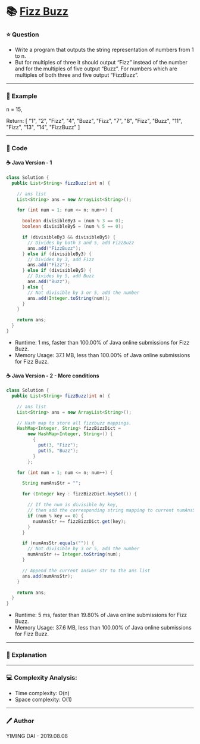 # :books: [Fizz Buzz](https://leetcode.com/problems/fizz-buzz/)

### :star: Question

- Write a program that outputs the string representation of numbers from 1 to n.
- But for multiples of three it should output “Fizz” instead of the number and for the multiples of five output “Buzz”. For numbers which are multiples of both three and five output “FizzBuzz”.

--- 

### :car: Example

n = 15,

Return:
[
    "1",
    "2",
    "Fizz",
    "4",
    "Buzz",
    "Fizz",
    "7",
    "8",
    "Fizz",
    "Buzz",
    "11",
    "Fizz",
    "13",
    "14",
    "FizzBuzz"
]

---

### :hammer: Code

#### :coffee: Java Version - 1

```java
class Solution {
  public List<String> fizzBuzz(int n) {

    // ans list
    List<String> ans = new ArrayList<String>();

    for (int num = 1; num <= n; num++) {

      boolean divisibleBy3 = (num % 3 == 0);
      boolean divisibleBy5 = (num % 5 == 0);

      if (divisibleBy3 && divisibleBy5) {
        // Divides by both 3 and 5, add FizzBuzz
        ans.add("FizzBuzz");
      } else if (divisibleBy3) {
        // Divides by 3, add Fizz
        ans.add("Fizz");
      } else if (divisibleBy5) {
        // Divides by 5, add Buzz
        ans.add("Buzz");
      } else {
        // Not divisible by 3 or 5, add the number
        ans.add(Integer.toString(num));
      }
    }

    return ans;
  }
}
```

- Runtime: 1 ms, faster than 100.00% of Java online submissions for Fizz Buzz.
- Memory Usage: 37.1 MB, less than 100.00% of Java online submissions for Fizz Buzz.

#### :coffee: Java Version - 2 - More conditions

```java
class Solution {
  public List<String> fizzBuzz(int n) {

    // ans list
    List<String> ans = new ArrayList<String>();

    // Hash map to store all fizzbuzz mappings.
    HashMap<Integer, String> fizzBizzDict =
        new HashMap<Integer, String>() {
          {
            put(3, "Fizz");
            put(5, "Buzz");
          }
        };

    for (int num = 1; num <= n; num++) {

      String numAnsStr = "";

      for (Integer key : fizzBizzDict.keySet()) {

        // If the num is divisible by key,
        // then add the corresponding string mapping to current numAnsStr
        if (num % key == 0) {
          numAnsStr += fizzBizzDict.get(key);
        }
      }

      if (numAnsStr.equals("")) {
        // Not divisible by 3 or 5, add the number
        numAnsStr += Integer.toString(num);
      }

      // Append the current answer str to the ans list
      ans.add(numAnsStr);
    }

    return ans;
  }
}
```

- Runtime: 5 ms, faster than 19.80% of Java online submissions for Fizz Buzz.
- Memory Usage: 37.6 MB, less than 100.00% of Java online submissions for Fizz Buzz.

---

### :pencil: Explanation



---

### :computer: Complexity Analysis:

- Time complexity: O(n)
- Space complexity: O(1)

---

### :pen: Author

YIMING DAI - 2019.08.08
